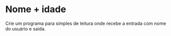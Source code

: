 # Nome + idade

Crie um programa para simples de leitura onde recebe a entrada com nome do usuário e saída.